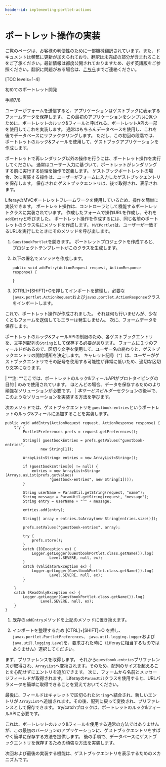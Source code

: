 ```yaml
---
header-id: implementing-portlet-actions
---
```


# ポートレット操作の実装

<p class="alert alert-info"><span class="wysiwyg-color-blue120">ご覧のページは、お客様の利便性のために一部機械翻訳されています。また、ドキュメントは頻繁に更新が加えられており、翻訳は未完成の部分が含まれることをご了承ください。最新情報は都度公開されておりますため、必ず英語版をご参照ください。翻訳に問題がある場合は、<a href="mailto:support-content-jp@liferay.com">こちら</a>までご連絡ください。</span></p>

[TOC levels=1-4]

<div class="learn-path-step row">
    <p id="stepTitle">初めてのポートレット開発</p><p>手順7/8</p>
</div>

ユーザーがフォームを送信すると、アプリケーションはゲストブックに表示するフォームデータを保存します。 この最初のアプリケーションをシンプルに保つために、ポートレットのルック&フィールと呼ばれる、ポートレットAPIの一部を使用してこれを実装します。 通常はもちろんデータベースを使用し、これを後でデータベースにリファクタリングします。 ただし、この初回の段階では、ポートレットのルック&フィールを使用して、ゲストブックアプリケーションを作成します。

ポートレットで再レンダリング以外の操作を行うには、ポートレット操作を実行してください。 通常はユーザー入力に基づいて、ポートレットがレンダリングする前に実行する処理を操作で定義します。 ゲストブックポートレットの場合、次に実装する操作は、ユーザーがフォームに入力したゲストブックエントリを保存します。 保存されたゲストブックエントリは、後で取得され、表示されます。

LiferayのMVCポートレットフレームワークを使用しているため、操作を簡単に実装できます。 ポートレット操作は、コントローラとして機能するポートレットクラスに実装されています。 作成したフォームで操作URLを作成し、それを`addEntry`と呼びました。 ポートレット操作を作成するには、同じ名前のポートレットのクラス名にメソッドを作成します。 `MVCPortlet`は、ユーザーが一致するURLを実行したときにそのメソッドを呼び出します。

1.  `GuestbookPortlet`を開きます。 ポートレットプロジェクトを作成すると、プロジェクトテンプレートがこのクラスを生成します。

2.  以下の署名でメソッドを作成します。
   
        public void addEntry(ActionRequest request, ActionResponse response) {
       
        }

3.  \[CTRL\]+\[SHIFT\]+Oを押してインポートを整理し、必要な`javax.portlet.ActionRequest`および`javax.portlet.ActionResponse`クラスをインポートします。

これで、ポートレット操作が作成されました。 それは何も行いませんが、少なくともフォームを送信してもエラーは発生しません。 次に、フォームデータを保存します。

ポートレットのルック&フィールAPIの制限のため、各ゲストブックエントリを、文字列配列の`String`として保存する必要があります。 フォームに２つのフィールドがあるので、区切り文字を使用して、ユーザー名の終わりと、ゲストブックエントリの開始場所を決定します。 キャレット記号（`^`）は、ユーザーがゲストブックエントリでその記号を使用する可能性が非常に低いため、適切な区切り文字になります。

| **注: **ここでは、ポートレットのルック&フィールAPIがプロトタイピングの目的 | のみで使用されています。 ほとんどの場合、データを保存するためのより頑強なソリューションが必要です。 | *本サービスビルダー*セクションの後半で、このようなソリューションを実装する方法を学びます。

次のメソッドでは、ゲストブックエントリを`guestbook-entries`というポートレットのルック&フィールに追加することを実装します。

    public void addEntry(ActionRequest request, ActionResponse response) {
        try {
            PortletPreferences prefs = request.getPreferences();
    
            String[] guestbookEntries = prefs.getValues("guestbook-entries",
                    new String[1]);
    
            ArrayList<String> entries = new ArrayList<String>();
    
            if (guestbookEntries[0] != null) {
                entries = new ArrayList<String>(Arrays.asList(prefs.getValues(
                        "guestbook-entries", new String[1])));
            }
    
            String userName = ParamUtil.getString(request, "name");
            String message = ParamUtil.getString(request, "message");
            String entry = userName + "^" + message;
    
            entries.add(entry);
    
            String[] array = entries.toArray(new String[entries.size()]);
    
            prefs.setValues("guestbook-entries", array);
    
            try {
                prefs.store();
            }
            catch (IOException ex) {
                Logger.getLogger(GuestbookPortlet.class.getName()).log(
                        Level.SEVERE, null, ex);
            }
            catch (ValidatorException ex) {
                Logger.getLogger(GuestbookPortlet.class.getName()).log(
                        Level.SEVERE, null, ex);
            }
    
        }
        catch (ReadOnlyException ex) {
            Logger.getLogger(GuestbookPortlet.class.getName()).log(
                    Level.SEVERE, null, ex);
        }
    }

1.  既存の`addEntry`メソッドを上記のメソッドに置き換えます。

2.  インポートを整理するため \[CTRL\]+\[SHIFT\]+O を押し、`javax.portlet.PortletPreferences`、 `java.util.logging.Logger`および`java.util.logging.Level`を、要求された時に（Liferayに相当するものではありません）選択してください。

まず、プリファレンスを取得します。 それから`guestbook-entries`プリファレンスが取得され、`ArrayList`へ変換されます。そのため、配列のサイズを超えることを心配せずにエントリを追加できます。 次に、フォームから名前とメッセージフィールドが取得されます。 Liferayの`ParamUtil`クラスを使用すると、URLパラメータを簡単に取得できることを覚えておいてください。

最後に、フィールドはキャレットで区切られた`String`へ結合され、新しいエントリが `ArrayList`へ追加されます。その後、配列に戻って変換され、プリファレンスとして保存できます。 try/catchブロックは、ポートレットのルック&フィールAPIに必要です。

これは、ポートレットのルック&フィールを使用する通常の方法ではありませんが、この最初のバージョンのアプリケーションに、ゲストブックエントリをすばやく簡単に保存する方法を提供します。 後の手順で、データベースにゲストブックエントリを保存するための頑強な方法を実装します。

次回および最後の実装する機能は、ゲストブックエントリを表示するためのメカニズムです。
